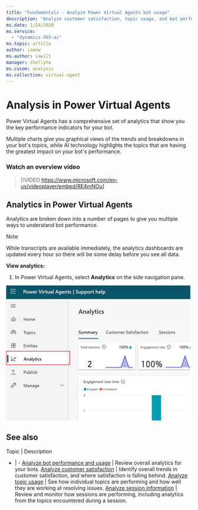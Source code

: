 ```yaml
---
title: "Fundamentals - Analyze Power Virtual Agents bot usage"
description: "Analyze customer satisfaction, topic usage, and bot performance in Power Virtual Agents."
ms.date: 1/24/2020
ms.service:
  - "dynamics-365-ai"
ms.topic: article
author: iaanw
ms.author: iawilt
manager: shellyha
ms.cusom: analysis
ms.collection: virtual-agent
---
```


# Analysis in Power Virtual Agents

Power Virtual Agents has a comprehensive set of analytics that show you the key performance indicators for your bot.

Multiple charts give you graphical views of the trends and breakdowns in your bot's topics, while AI technology highlights the topics that are having the greatest impact on your bot's performance.

### Watch an overview video

> [!VIDEO https://www.microsoft.com/en-us/videoplayer/embed/RE4mNOu]

## Analytics in Power Virtual Agents

Analytics are broken down into a number of pages to give you multiple ways to understand bot performance.

>[!NOTE]
>While transcripts are available immediately, the analytics dashboards are updated every hour so there will be some delay before you see all data.

**View analytics:**

1. In Power Virtual Agents, select **Analytics** on the side navigation pane.

![](media/analytics-open.png)

## See also


Topic | Description
- | -
[Analyze bot performance and usage](analytics-summary.md) | Review overall analytics for your bots.
[Analyze customer satisfaction](analytics-csat.md) | Identify overall trends in customer satisfaction, and where satisfaction is falling behind.
[Analyze topic usage](analytics-topic-details.md) | See how individual topics are performing and how well they are working at resolving issues.
[Analyze session information](analytics-sessions.md) | Review and monitor how sessions are performing, including analytics from the topics encountered during a session.
